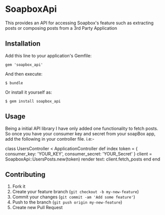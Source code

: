 # SoapboxApi

This provides an API for accessing Soapbox's feature such as extracting posts or composing posts from 
a 3rd Party Application

## Installation

Add this line to your application's Gemfile:

    gem 'soapbox_api'

And then execute:

    $ bundle

Or install it yourself as:

    $ gem install soapbox_api

## Usage

Being a initial API library I have only added one functionality to fetch posts. So once you have your consumer key and secret from your soapBox app, add the following in your controller file. i.e:-

class UsersController < ApplicationController
  def index
    token = { consumer_key: 'YOUR_KEY', consumer_secret: 'YOUR_Secret' }
    client = SoapboxApi::UsersPosts.new(token)
    render text: client.fetch_posts
  end
end


## Contributing

1. Fork it
2. Create your feature branch (`git checkout -b my-new-feature`)
3. Commit your changes (`git commit -am 'Add some feature'`)
4. Push to the branch (`git push origin my-new-feature`)
5. Create new Pull Request
